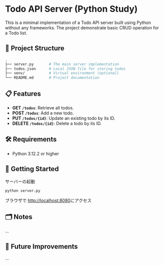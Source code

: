 # Todo API Server (Python Study)

This is a minimal implementation of a Todo API server built using Python without any frameworks.
The project demonstrate basic CRUD operation for a Todo list.

## 📂 Project Structure

```bash
.
├── server.py       # The main server implementation
├── todos.json      # Local JSON file for storing todos
├── venv/           # Virtual environment (optional)
└── README.md       # Project documentation
```

## 📋 Features

- **GET `/todos`**: Retrieve all todos.
- **POST `/todos`**: Add a new todo.
- **PUT `/todos/{id}`**: Update an existing todo by its ID.
- **DELETE `/todos/{id}`**: Delete a todo by its ID.

## 🛠️ Requirements

- Python 3.12.2 or higher

## 🚀 Getting Started

サーバーの起動

```bash
python server.py
```

ブラウザで <http://localhost:8080>にアクセス

## 🗂️ Notes

...

## 🌟 Future Improvements

...

